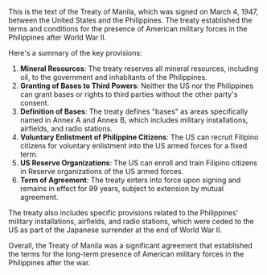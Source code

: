 This is the text of the Treaty of Manila, which was signed on March 4, 1947, between the United States and the Philippines. The treaty established the terms and conditions for the presence of American military forces in the Philippines after World War II.

Here's a summary of the key provisions:

1. **Mineral Resources**: The treaty reserves all mineral resources, including oil, to the government and inhabitants of the Philippines.
2. **Granting of Bases to Third Powers**: Neither the US nor the Philippines can grant bases or rights to third parties without the other party's consent.
3. **Definition of Bases**: The treaty defines "bases" as areas specifically named in Annex A and Annex B, which includes military installations, airfields, and radio stations.
4. **Voluntary Enlistment of Philippine Citizens**: The US can recruit Filipino citizens for voluntary enlistment into the US armed forces for a fixed term.
5. **US Reserve Organizations**: The US can enroll and train Filipino citizens in Reserve organizations of the US armed forces.
6. **Term of Agreement**: The treaty enters into force upon signing and remains in effect for 99 years, subject to extension by mutual agreement.

The treaty also includes specific provisions related to the Philippines' military installations, airfields, and radio stations, which were ceded to the US as part of the Japanese surrender at the end of World War II.

Overall, the Treaty of Manila was a significant agreement that established the terms for the long-term presence of American military forces in the Philippines after the war.